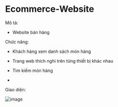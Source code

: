 # Ecommerce-Website
Mô tả:

- Website bán hàng

Chức năng:

- Khách hàng xem danh sách món hàng

- Trang web thích nghi trên từng thiết bị khác nhau

- Tìm kiếm món hàng
- 
Giao diện:

![image](https://github.com/LHNLMaster/Ecommerce-Website/assets/89683089/16adeee3-e330-4ae5-9164-eeb0e33b745d)
